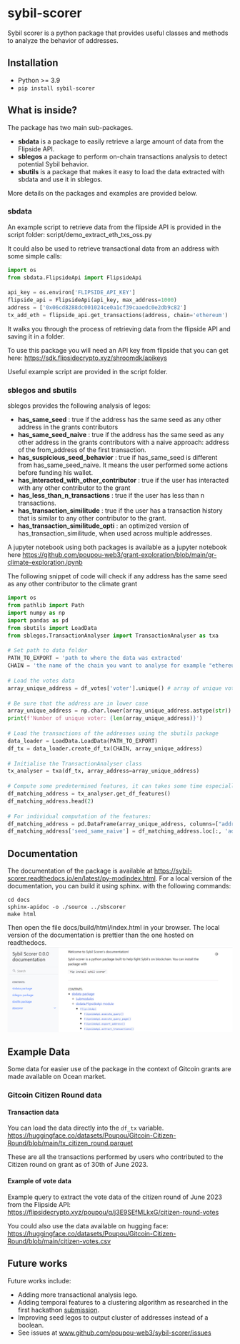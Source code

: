 # sybil-scorer

Sybil scorer is a python package that provides useful classes and methods to analyze the behavior of addresses.

## Installation

- Python >= 3.9
- ```pip install sybil-scorer```

## What is inside?

The package has two main sub-packages.

- **sbdata** is a package to easily retrieve a large amount of data from the Flipside API.
- **sblegos** a package to perform on-chain transactions analysis to detect potential Sybil behavior.
- **sbutils** is a package that makes it easy to load the data extracted with sbdata and use it in sblegos.

More details on the packages and examples are provided below.

### sbdata

An example script to retrieve data from the flipside API is provided in the script folder:
script/demo_extract_eth_txs_oss.py

It could also be used to retrieve transactional data from an address with some simple calls:

``` python
import os
from sbdata.FlipsideApi import FlipsideApi

api_key = os.environ['FLIPSIDE_API_KEY']
flipside_api = FlipsideApi(api_key, max_address=1000)
address = ['0x06cd8288dc001024ce0a1cf39caaedc0e2db9c82']
tx_add_eth = flipside_api.get_transactions(address, chain='ethereum')
```

It walks you through the process of retrieving data from the flipside API and saving it in a folder.

To use this package you will need an API key from flipside that you can get
here: https://sdk.flipsidecrypto.xyz/shroomdk/apikeys

Useful example script are provided in the script folder.

### sblegos and sbutils

sblegos provides the following analysis of legos:

- **has_same_seed** : true if the address has the same seed as any other address in the grants contributors
- **has_same_seed_naive** : true if the address has the same seed as any other address in the grants contributors with a
  naive approach: address of the from_address of the first transaction.
- **has_suspicious_seed_behavior** : true if has_same_seed is different from has_same_seed_naive. It means the user
  performed some actions before funding his wallet.
- **has_interacted_with_other_contributor** : true if the user has interacted with any other contributor to the grant
- **has_less_than_n_transactions** : true if the user has less than n transactions.
- **has_transaction_similitude** : true if the user has a transaction history that is similar to any other contributor
  to the grant.
- **has_transaction_similitude_opti** : an optimized version of has_transaction_similitude, when used across multiple
  addresses.

A jupyter notebook using both packages is available as a jupyter notebook
here https://github.com/poupou-web3/grant-exploration/blob/main/gr-climate-exploration.ipynb

The following snippet of code will check if any address has the same seed as any other contributor to the climate grant

``` python
import os
from pathlib import Path
import numpy as np
import pandas as pd
from sbutils import LoadData
from sblegos.TransactionAnalyser import TransactionAnalyser as txa

# Set path to data folder
PATH_TO_EXPORT = 'path to where the data was extracted'
CHAIN = 'the name of the chain you want to analyse for example "ethereum"'

# Load the votes data
array_unique_address = df_votes['voter'].unique() # array of unique voters, here df_votes contains all the votes made on a grant 

# Be sure that the address are in lower case
array_unique_address = np.char.lower(array_unique_address.astype(str))
print(f'Number of unique voter: {len(array_unique_address)}')

# Load the transactions of the addresses using the sbutils package
data_loader = LoadData.LoadData(PATH_TO_EXPORT)
df_tx = data_loader.create_df_tx(CHAIN, array_unique_address)

# Initialise the TransactionAnalyser class
tx_analyser = txa(df_tx, array_address=array_unique_address)

# Compute some predetermined features, it can takes some time especially on large datasets
df_matching_address = tx_analyser.get_df_features()
df_matching_address.head(2)

# For individual computation of the features:
df_matching_address = pd.DataFrame(array_unique_address, columns=["address"])
df_matching_address['seed_same_naive'] = df_matching_address.loc[:, 'address'].apply(lambda x : tx_analyser.has_same_seed_naive(x))

```

## Documentation

The documentation of the package is available at https://sybil-scorer.readthedocs.io/en/latest/py-modindex.html.
For a local version of the documentation, you can build it using sphinx. with the following commands:

```
cd docs
sphinx-apidoc -o ./source ../sbscorer
make html
```

Then open the file docs/build/html/index.html in your browser.
The local version of the documentation is prettier than the one hosted on readthedocs.
![doc.png](img/doc.png)

## Example Data

Some data for easier use of the package in the context of Gitcoin grants are made available on Ocean market.

### Gitcoin Citizen Round data

#### Transaction data

You can load the data directly into the `df_tx` variable.
https://huggingface.co/datasets/Poupou/Gitcoin-Citizen-Round/blob/main/tx_citizen_round.parquet

These are all the transactions performed by users who contributed to the Citizen round on grant as of 30th of June 2023.

#### Example of vote data

Example query to extract the vote data of the citizen round of June 2023 from the Flipside API:
https://flipsidecrypto.xyz/poupou/q/j3E9SEfMLkxG/citizen-round-votes

You could also use the data available on hugging face:
https://huggingface.co/datasets/Poupou/Gitcoin-Citizen-Round/blob/main/citizen-votes.csv

## Future works

Future works include:

- Adding more transactional analysis lego.
- Adding temporal features to a clustering algorithm as researched in the first
  hackathon [submission](https://github.com/poupou-web3/GC-ODS-Sybil).
- Improving seed legos to output cluster of addresses instead of a boolean.
- See issues at www.github.com/poupou-web3/sybil-scorer/issues
